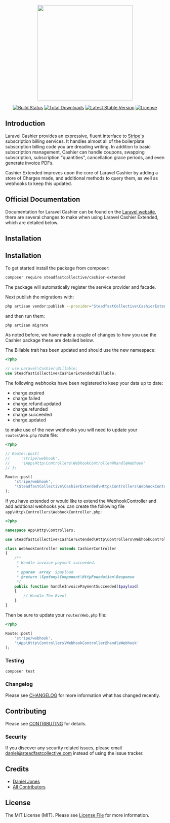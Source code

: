 <p align="center"><img width="300px" src="https://dzwonsemrish7.cloudfront.net/items/0t1D0x1M381Y0f2X0Q0c/Laravel_Cashier@2x.png?v=7501b112"></p>

<p align="center">
<a href="https://travis-ci.org/laravel/cashier"><img src="https://travis-ci.org/laravel/cashier.svg" alt="Build Status"></a>
<a href="https://packagist.org/packages/laravel/cashier"><img src="https://poser.pugx.org/laravel/cashier/d/total.svg" alt="Total Downloads"></a>
<a href="https://packagist.org/packages/laravel/cashier"><img src="https://poser.pugx.org/laravel/cashier/v/stable.svg" alt="Latest Stable Version"></a>
<a href="https://packagist.org/packages/laravel/cashier"><img src="https://poser.pugx.org/laravel/cashier/license.svg" alt="License"></a>
</p>

## Introduction

Laravel Cashier provides an expressive, fluent interface to [Stripe's](https://stripe.com) subscription billing services. It handles almost all of the boilerplate subscription billing code you are dreading writing. In addition to basic subscription management, Cashier can handle coupons, swapping subscription, subscription "quantities", cancellation grace periods, and even generate invoice PDFs.

Cashier Extended improves upon the core of Laravel Cashier by adding a store of Charges made, and additional methods to query them, as well as webhooks to keep this updated.

## Official Documentation

Documentation for Laravel Cashier can be found on the [Laravel website](https://laravel.com/docs/billing), there are several changes to make when using Laravel Cashier Extended, which are detailed below.

## Installation

## Installation

To get started install the package from composer:

```bash
composer require steadfastcollective/cashier-extended
```

The package will automatically register the service provider and facade.

Next publish the migrations with:

```bash
php artisan vendor:publish --provider="SteadfastCollective\CashierExtended\CashierExtendedServiceProvider" --tag="migrations"
```

and then run them:

```bash
php artisan migrate
```

As noted before, we have made a couple of changes to how you use the Cashier package these are detailed below.

The Billable trait has been updated and should use the new namespace:

```php
<?php

// use Laravel\Cashier\Billable;
use SteadfastCollective\CashierExtended\Billable;
```

The following webhooks have been registered to keep your data up to date:

* charge.expired
* charge.failed
* charge.refund.updated
* charge.refunded
* charge.succeeded
* charge.updated

to make use of the new webhooks you will need to update your `routes\Web.php` route file:

```php
<?php

// Route::post(
//     'stripe/webhook',
//     '\App\Http\Controllers\WebhookController@handleWebhook'
// );

Route::post(
    'stripe/webhook',
    '\SteadfastCollective\CashierExtended\Http\Controllers\WebhookController@handleWebhook'
);
```

If you have extended or would like to extend the WebhookController and add addtional webhooks you can create the following file `app\Http\Controllers\WebhookController.php`:

```php
<?php

namespace App\Http\Controllers;

use SteadfastCollective\CashierExtended\Http\Controllers\WebhookController as CashierController;

class WebhookController extends CashierController
{
    /**
     * Handle invoice payment succeeded.
     *
     * @param  array  $payload
     * @return \Symfony\Component\HttpFoundation\Response
     */
    public function handleInvoicePaymentSucceeded($payload)
    {
        // Handle The Event
    }
}
```

Then be sure to update your `routes\Web.php` file:

```php
<?php

Route::post(
    'stripe/webhook',
    '\App\Http\Controllers\WebhookController@handleWebhook'
);
```

### Testing

``` bash
composer test
```

### Changelog

Please see [CHANGELOG](CHANGELOG.md) for more information what has changed recently.

## Contributing

Please see [CONTRIBUTING](CONTRIBUTING.md) for details.

### Security

If you discover any security related issues, please email daniel@steadfastcollective.com instead of using the issue tracker.

## Credits

- [Daniel Jones](https://github.com/steadfastcollective)
- [All Contributors](../../contributors)

## License

The MIT License (MIT). Please see [License File](LICENSE.md) for more information.
